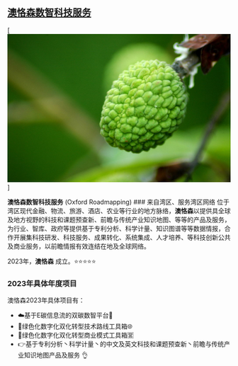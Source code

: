 ## [澳恪森数智科技服务](https://oxon8.com)

[![Screenshot](./1024px-Unripe_lychee.jpg)]

**澳恪森数智科技服务** (Oxford Roadmapping) ### 来自湾区、服务湾区网络
位于湾区现代金融、物流、旅游、酒店、农业等行业的地方脉络，**澳恪森**以提供具全球及地方视野的科技和课题预查新、前瞻与传统产业知识地图、等等的产品及服务，为行业、智库、政府等提供基于专利分析、科学计量、知识图谱等等数据情报，合作开展集科技研发、科技服务、成果转化、系统集成、人才培养、等科技创新公共及商业服务，以前瞻情报有效连结在地及全球网络。

2023年，**澳恪森** 成立。⭐⭐⭐⭐⭐


<!--湾区设计协同研究院  ️**Trusted by 250,000+ researchers, educators, and students.** Highly customizable via the integrated **no-code, widget-based Wowchemy page builder**, making every site truly personalized    -->

### 2023年具体年度项目

澳恪森2023年具体项目有：
* ☁️基于E碳信息流的双碳数智平台🚀
* 🌱绿色化数字化双化转型技术路线工具箱🌐
* 🎁绿色化数字化双化转型商业模式工具箱🈺
* 👉基于专利分析丶科学计量丶的中文及英文科技和课题预查新丶前瞻与传统产业知识地图产品及服务 👌

